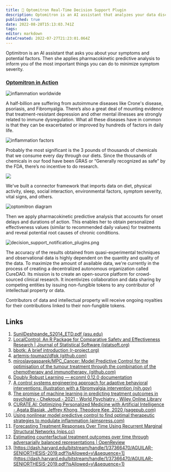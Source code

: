 ```yaml
---
title: 🤖 Optomitron Real-Time Decision Support Plugin
description: Optomitron is an AI assistant that analyzes your data discover which hidden factors are most likely to worsen or improve inflammatory symptom severity.
published: true
date: 2022-08-28T15:13:03.741Z
tags: 
editor: markdown
dateCreated: 2022-07-27T21:23:01.064Z
---
```


Optimitron is an AI assistant that asks you about your symptoms and potential factors. Then she applies pharmacokinetic predictive analysis to inform you of the most important things you can do to minimize symptom severity.

### [Optomitron in Action](https://youtu.be/hd50A74o8YI)

![inflammation worldwide](https://static.crowdsourcingcures.org/img/inflammation-worldwide.PNG)

A half-billion are suffering from autoimmune diseases like Crone's disease, psoriasis, and Fibromyalgia. There’s also a great deal of mounting evidence that treatment-resistant depression and other mental illnesses are strongly related to immune dysregulation. What all these diseases have in common is that they can be exacerbated or improved by hundreds of factors in daily life.

![inflammation factors](https://static.crowdsourcingcures.org/img/inflammation-factors.PNG)

Probably the most significant is the 3 pounds of thousands of chemicals that we consume every day through our diets. Since the thousands of chemicals in our food have been GRAS or “Generally recognized as safe” by the FDA, there’s no incentive to do research.

![](https://static.crowdsourcingcures.org/img/how-much-we-know.png)

We've built a connector framework that imports data on diet, physical activity, sleep, social interaction, environmental factors, symptom severity, vital signs, and others.

![optomitron diagram](https://static.crowdsourcingcures.org/img/optomitron-diagram.PNG)

Then we apply pharmacokinetic predictive analysis that accounts for onset delays and durations of action. This enables her to obtain personalized effectiveness values (similar to recommended daily values) for treatments and reveal potential root causes of chronic conditions.

![decision_support_notification_plugins.png](https://static.crowdsourcingcures.org/img/decision_support_notification_plugins.png)

The accuracy of the results obtained from quasi-experimental techniques and observational data is highly dependent on the quantity and quality of the data. To maximize the amount of available data, we're currently in the process of creating a decentralized autonomous organization called CureDAO. Its mission is to create an open-source platform for crowd-sourced clinical research. It incentivizes collaboration and data sharing by competing entities by issuing non-fungible tokens to any contributor of intellectual property or data.

Contributors of data and intellectual property will receive ongoing royalties for their contributions linked to their non-fungible tokens.

## Links

1. [SunilDeshpande\_S2014\_ETD.pdf (asu.edu)](https://keep.lib.asu.edu/\_flysystem/fedora/c7/114023/Deshpande\_asu\_0010E\_14022.pdf)
2. [LocalControl: An R Package for Comparative Safety and Effectiveness Research | Journal of Statistical Software (jstatsoft.org)](https://www.jstatsoft.org/article/view/v096i04)
3. [bbotk: A brief introduction (r-project.org)](https://cran.r-project.org/web/packages/bbotk/vignettes/bbotk.html)
4. [artemis-toumazi/dfpk (github.com)](https://github.com/artemis-toumazi/dfpk)
5. [miroslavgasparek/MPC\_Cancer: Model Predictive Control for the optimisation of the tumour treatment through the combination of the chemotherapy and immunotherapy. (github.com)](https://github.com/miroslavgasparek/MPC\_Cancer)
6. [Doubly Robust Learning — econml 0.12.0 documentation](https://econml.azurewebsites.net/spec/estimation/dr.html)
7. [A control systems engineering approach for adaptive behavioral interventions: illustration with a fibromyalgia intervention (nih.gov)](https://www.ncbi.nlm.nih.gov/pmc/articles/PMC4167895/)
8. [The promise of machine learning in predicting treatment outcomes in psychiatry - Chekroud - 2021 - World Psychiatry - Wiley Online Library](https://onlinelibrary.wiley.com/doi/full/10.1002/wps.20882)
9. [CURATE.AI: Optimizing Personalized Medicine with Artificial Intelligence - Agata Blasiak, Jeffrey Khong, Theodore Kee, 2020 (sagepub.com)](https://journals.sagepub.com/doi/full/10.1177/2472630319890316)
10. [Using nonlinear model predictive control to find optimal therapeutic strategies to modulate inflammation (aimspress.com)](https://www.aimspress.com/article/id/2665)
11. [Forecasting Treatment Responses Over Time Using Recurrent Marginal Structural Networks (nips.cc)](https://papers.nips.cc/paper/2018/hash/56e6a93212e4482d99c84a639d254b67-Abstract.html)
12. [Estimating counterfactual treatment outcomes over time through adversarially balanced representations | OpenReview](https://openreview.net/forum?id=BJg866NFvB)
13. [https://dash.harvard.edu/bitstream/handle/1/37366470/AGUILAR-SENIORTHESIS-2019.pdf?isAllowed=y\&sequence=1](https://dash.harvard.edu/bitstream/handle/1/37366470/AGUILAR-SENIORTHESIS-2019.pdf?isAllowed=y\&sequence=1)
